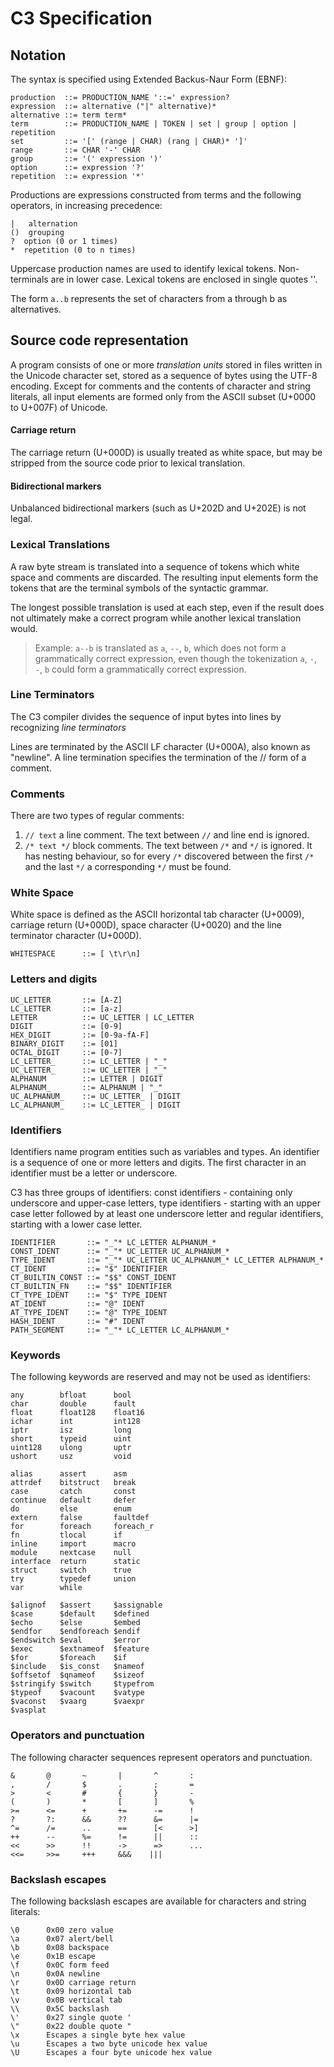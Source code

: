 # C3 Specification 

## Notation

The syntax is specified using Extended Backus-Naur Form (EBNF):

```
production  ::= PRODUCTION_NAME '::=' expression?
expression  ::= alternative ("|" alternative)*
alternative ::= term term*
term        ::= PRODUCTION_NAME | TOKEN | set | group | option | repetition
set         ::= '[' (range | CHAR) (rang | CHAR)* ']'
range       ::= CHAR '-' CHAR
group       ::= '(' expression ')'
option      ::= expression '?'
repetition  ::= expression '*'
```

Productions are expressions constructed from terms and the following operators, in increasing precedence:

```
|   alternation
()  grouping
?  option (0 or 1 times)
*  repetition (0 to n times)
```

Uppercase production names are used to identify lexical tokens. Non-terminals are in lower case. Lexical tokens are enclosed in single quotes ''.

The form `a..b` represents the set of characters from a through b as alternatives.

## Source code representation

A program consists of one or more _translation units_ stored in files written in the Unicode character set, stored as a sequence of bytes using the UTF-8 encoding. Except for comments and the contents of character and string literals, all input elements are formed only from the ASCII subset (U+0000 to U+007F) of Unicode.

#### Carriage return

The carriage return (U+000D) is usually treated as white space, but may be stripped from the source code prior to lexical translation.

#### Bidirectional markers

Unbalanced bidirectional markers (such as U+202D and U+202E) is not legal.

### Lexical Translations

A raw byte stream is translated into a sequence of tokens which white space and comments are discarded. The resulting input elements form the tokens that are the terminal symbols of the syntactic grammar.

The longest possible translation is used at each step, even if the result does not ultimately make a correct program while another lexical translation would.

> Example: `a--b` is translated as `a`, `--`, `b`, which does not form a grammatically correct expression, even though the tokenization `a`, `-`, `-`, `b` could form a grammatically correct expression.

### Line Terminators

The C3 compiler divides the sequence of input bytes into lines by recognizing *line terminators*

Lines are terminated by the ASCII LF character (U+000A), also known as "newline". A line termination specifies the termination of the // form of a comment.

### Comments

There are two types of regular comments:

1. `// text` a line comment. The text between `//` and line end is ignored.
2. `/* text */` block comments. The text between `/*` and `*/` is ignored. It has nesting behaviour, so for every `/*` discovered between the first `/*` and the last `*/` a corresponding `*/` must be found.

### White Space

White space is defined as the ASCII horizontal tab character (U+0009), carriage return (U+000D), space character (U+0020) and the line terminator character (U+000D).

```text
WHITESPACE      ::= [ \t\r\n]
```

### Letters and digits

```text
UC_LETTER       ::= [A-Z]
LC_LETTER       ::= [a-z]
LETTER          ::= UC_LETTER | LC_LETTER
DIGIT           ::= [0-9]
HEX_DIGIT       ::= [0-9a-fA-F]
BINARY_DIGIT    ::= [01]
OCTAL_DIGIT     ::= [0-7]
LC_LETTER_      ::= LC_LETTER | "_"
UC_LETTER_      ::= UC_LETTER | "_"
ALPHANUM        ::= LETTER | DIGIT
ALPHANUM_       ::= ALPHANUM | "_"
UC_ALPHANUM_    ::= UC_LETTER_ | DIGIT
LC_ALPHANUM_    ::= LC_LETTER_ | DIGIT
```

### Identifiers

Identifiers name program entities such as variables and types. An identifier is a sequence of one or more letters and digits. The first character in an identifier must be a letter or underscore.

C3 has three groups of identifiers: const identifiers - containing only underscore and upper-case letters, type identifiers - starting with an upper case letter followed by at least one underscore letter and regular identifiers, starting with a lower case letter.

```text
IDENTIFIER       ::= "_"* LC_LETTER ALPHANUM_*
CONST_IDENT      ::= "_"* UC_LETTER UC_ALPHANUM_*
TYPE_IDENT       ::= "_"* UC_LETTER UC_ALPHANUM_* LC_LETTER ALPHANUM_*
CT_IDENT         ::= "$" IDENTIFIER
CT_BUILTIN_CONST ::= "$$" CONST_IDENT
CT_BUILTIN_FN    ::= "$$" IDENTIFIER
CT_TYPE_IDENT    ::= "$" TYPE_IDENT
AT_IDENT         ::= "@" IDENT
AT_TYPE_IDENT    ::= "@" TYPE_IDENT
HASH_IDENT       ::= "#" IDENT
PATH_SEGMENT     ::= "_"* LC_LETTER LC_ALPHANUM_*
```

### Keywords

The following keywords are reserved and may not be used as identifiers:

```text
any        bfloat      bool
char       double      fault
float      float128    float16
ichar      int         int128
iptr       isz         long
short      typeid      uint
uint128    ulong       uptr
ushort     usz         void

alias      assert      asm
attrdef    bitstruct   break
case       catch       const
continue   default     defer
do         else        enum
extern     false       faultdef
for        foreach     foreach_r
fn         tlocal      if
inline     import      macro
module     nextcase    null
interface  return      static
struct     switch      true
try        typedef     union
var        while

$alignof   $assert     $assignable
$case      $default    $defined
$echo      $else       $embed
$endfor    $endforeach $endif
$endswitch $eval       $error     
$exec      $extnameof  $feature
$for       $foreach    $if
$include   $is_const   $nameof
$offsetof  $qnameof    $sizeof
$stringify $switch     $typefrom
$typeof    $vacount    $vatype
$vaconst   $vaarg      $vaexpr
$vasplat
```

### Operators and punctuation

The following character sequences represent operators and punctuation.

```text
&       @       ~       |       ^       :
,       /       $       .       ;       =
>       <       #       {       }       -
(       )       *       [       ]       %
>=      <=      +       +=      -=      !
?       ?:      &&      ??      &=      |=
^=      /=      ..      ==      [<      >]      
++      --      %=      !=      ||      ::      
<<      >>      !!      ->      =>      ...
<<=     >>=     +++     &&&    |||
```

### Backslash escapes

The following backslash escapes are available for characters and string literals:

```text
\0      0x00 zero value
\a      0x07 alert/bell
\b      0x08 backspace
\e      0x1B escape
\f      0x0C form feed
\n      0x0A newline
\r      0x0D carriage return
\t      0x09 horizontal tab
\v      0x0B vertical tab
\\      0x5C backslash
\'      0x27 single quote '
\"      0x22 double quote "
\x      Escapes a single byte hex value
\u      Escapes a two byte unicode hex value
\U      Escapes a four byte unicode hex value
```